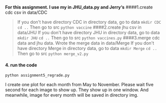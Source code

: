 **For this assignment. I use my in JHU_data.py and Jerry‘s**
####1.create cdc csv in data/CDC
>If you don't have directory CDC in directory data, go to data
`mkdir CDC`
`cd ..`
Then go to src
`python vaccine`
####2.create jhu csv in data/JHU
>If you don't have directory JHU in directory data, go to  data
`mkdir JHU`
`cd ..`
Then go to src
`python vaccines.py`
####3.merge cdc data and jhu data. Wrote the merge data in data/Merge
>If you don't have directory Merge in directory data, go to  data
`mkdir Merge`
`cd ..`
Then go to src
`python merge_v2.py`

#### 4. run the code 
`python assignment5_regrade.py`

I  create one plot for each month from May to November. Please wait five second for each image to show up. They show up in one window. And meanwhile, image for every month will be saved in directory img.